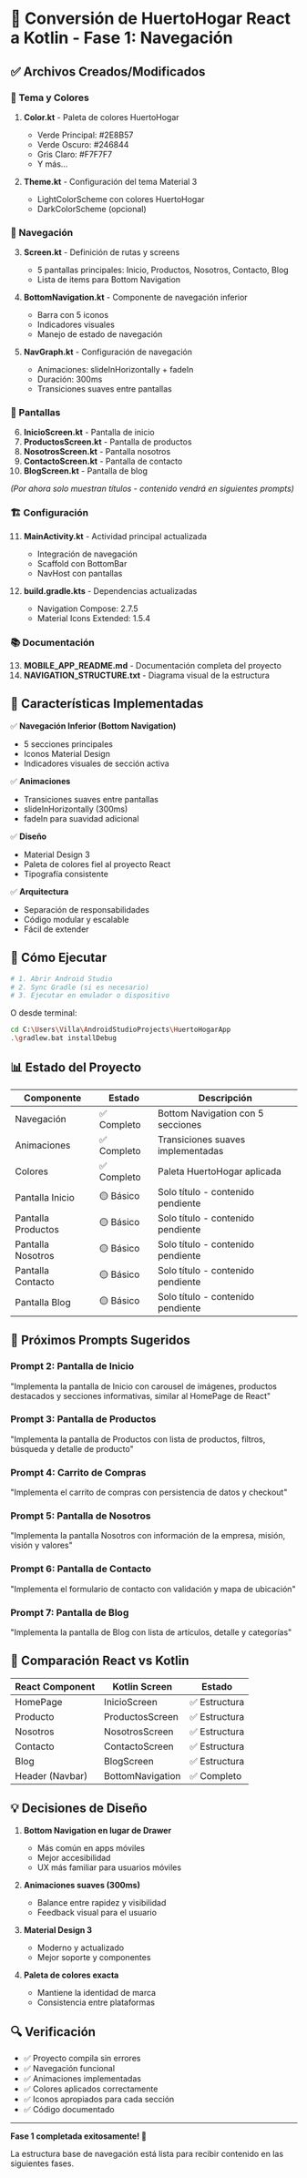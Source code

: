 # 📱 Conversión de HuertoHogar React a Kotlin - Fase 1: Navegación

## ✅ Archivos Creados/Modificados

### 🎨 Tema y Colores
1. **Color.kt** - Paleta de colores HuertoHogar
   - Verde Principal: #2E8B57
   - Verde Oscuro: #246844
   - Gris Claro: #F7F7F7
   - Y más...

2. **Theme.kt** - Configuración del tema Material 3
   - LightColorScheme con colores HuertoHogar
   - DarkColorScheme (opcional)

### 🧭 Navegación
3. **Screen.kt** - Definición de rutas y screens
   - 5 pantallas principales: Inicio, Productos, Nosotros, Contacto, Blog
   - Lista de items para Bottom Navigation

4. **BottomNavigation.kt** - Componente de navegación inferior
   - Barra con 5 iconos
   - Indicadores visuales
   - Manejo de estado de navegación

5. **NavGraph.kt** - Configuración de navegación
   - Animaciones: slideInHorizontally + fadeIn
   - Duración: 300ms
   - Transiciones suaves entre pantallas

### 📱 Pantallas
6. **InicioScreen.kt** - Pantalla de inicio
7. **ProductosScreen.kt** - Pantalla de productos
8. **NosotrosScreen.kt** - Pantalla nosotros
9. **ContactoScreen.kt** - Pantalla de contacto
10. **BlogScreen.kt** - Pantalla de blog

*(Por ahora solo muestran títulos - contenido vendrá en siguientes prompts)*

### 🏗️ Configuración
11. **MainActivity.kt** - Actividad principal actualizada
    - Integración de navegación
    - Scaffold con BottomBar
    - NavHost con pantallas

12. **build.gradle.kts** - Dependencias actualizadas
    - Navigation Compose: 2.7.5
    - Material Icons Extended: 1.5.4

### 📚 Documentación
13. **MOBILE_APP_README.md** - Documentación completa del proyecto
14. **NAVIGATION_STRUCTURE.txt** - Diagrama visual de la estructura

## 🎯 Características Implementadas

✅ **Navegación Inferior (Bottom Navigation)**
- 5 secciones principales
- Iconos Material Design
- Indicadores visuales de sección activa

✅ **Animaciones**
- Transiciones suaves entre pantallas
- slideInHorizontally (300ms)
- fadeIn para suavidad adicional

✅ **Diseño**
- Material Design 3
- Paleta de colores fiel al proyecto React
- Tipografía consistente

✅ **Arquitectura**
- Separación de responsabilidades
- Código modular y escalable
- Fácil de extender

## 🚀 Cómo Ejecutar

```bash
# 1. Abrir Android Studio
# 2. Sync Gradle (si es necesario)
# 3. Ejecutar en emulador o dispositivo
```

O desde terminal:
```bash
cd C:\Users\Villa\AndroidStudioProjects\HuertoHogarApp
.\gradlew.bat installDebug
```

## 📊 Estado del Proyecto

| Componente | Estado | Descripción |
|------------|--------|-------------|
| Navegación | ✅ Completo | Bottom Navigation con 5 secciones |
| Animaciones | ✅ Completo | Transiciones suaves implementadas |
| Colores | ✅ Completo | Paleta HuertoHogar aplicada |
| Pantalla Inicio | 🟡 Básico | Solo título - contenido pendiente |
| Pantalla Productos | 🟡 Básico | Solo título - contenido pendiente |
| Pantalla Nosotros | 🟡 Básico | Solo título - contenido pendiente |
| Pantalla Contacto | 🟡 Básico | Solo título - contenido pendiente |
| Pantalla Blog | 🟡 Básico | Solo título - contenido pendiente |

## 📝 Próximos Prompts Sugeridos

### Prompt 2: Pantalla de Inicio
"Implementa la pantalla de Inicio con carousel de imágenes, productos destacados y secciones informativas, similar al HomePage de React"

### Prompt 3: Pantalla de Productos
"Implementa la pantalla de Productos con lista de productos, filtros, búsqueda y detalle de producto"

### Prompt 4: Carrito de Compras
"Implementa el carrito de compras con persistencia de datos y checkout"

### Prompt 5: Pantalla de Nosotros
"Implementa la pantalla Nosotros con información de la empresa, misión, visión y valores"

### Prompt 6: Pantalla de Contacto
"Implementa el formulario de contacto con validación y mapa de ubicación"

### Prompt 7: Pantalla de Blog
"Implementa la pantalla de Blog con lista de artículos, detalle y categorías"

## 🎨 Comparación React vs Kotlin

| React Component | Kotlin Screen | Estado |
|-----------------|---------------|--------|
| HomePage | InicioScreen | ✅ Estructura |
| Producto | ProductosScreen | ✅ Estructura |
| Nosotros | NosotrosScreen | ✅ Estructura |
| Contacto | ContactoScreen | ✅ Estructura |
| Blog | BlogScreen | ✅ Estructura |
| Header (Navbar) | BottomNavigation | ✅ Completo |

## 💡 Decisiones de Diseño

1. **Bottom Navigation en lugar de Drawer**
   - Más común en apps móviles
   - Mejor accesibilidad
   - UX más familiar para usuarios móviles

2. **Animaciones suaves (300ms)**
   - Balance entre rapidez y visibilidad
   - Feedback visual para el usuario

3. **Material Design 3**
   - Moderno y actualizado
   - Mejor soporte y componentes

4. **Paleta de colores exacta**
   - Mantiene la identidad de marca
   - Consistencia entre plataformas

## 🔍 Verificación

- ✅ Proyecto compila sin errores
- ✅ Navegación funcional
- ✅ Animaciones implementadas
- ✅ Colores aplicados correctamente
- ✅ Iconos apropiados para cada sección
- ✅ Código documentado

---

**Fase 1 completada exitosamente! 🎉**

La estructura base de navegación está lista para recibir contenido en las siguientes fases.
